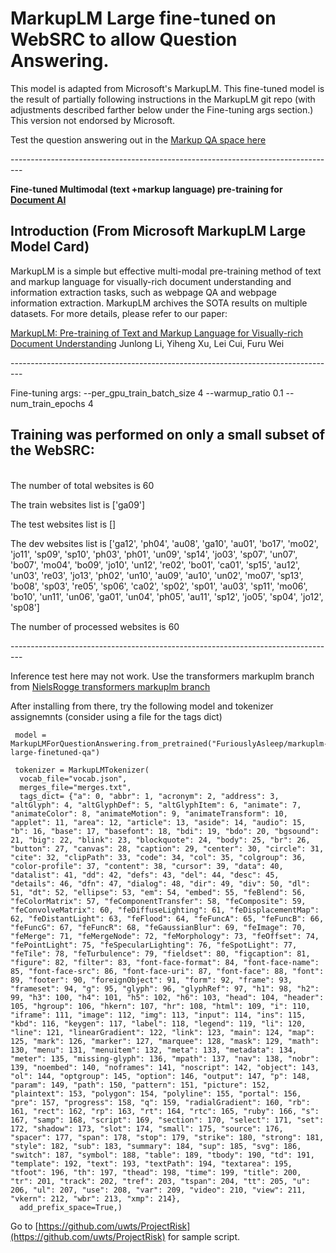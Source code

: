 # MarkupLM Large fine-tuned on WebSRC to allow Question Answering.

This model is adapted from Microsoft's MarkupLM. This fine-tuned model is the result of partially following instructions in the MarkupLM git repo (with adjustments described farther below under the Fine-tuning args section.) This version not endorsed by Microsoft.

Test the question answering out in the [Markup QA space here](https://huggingface.co/spaces/FuriouslyAsleep/markupQAdemo)

\---------------------------------------------------------------------------------


**Fine-tuned Multimodal (text +markup language) pre-training for [Document AI](https://www.microsoft.com/en-us/research/project/document-ai/)**

## Introduction (From Microsoft MarkupLM Large Model Card)

MarkupLM is a simple but effective multi-modal pre-training method of text and markup language for visually-rich document understanding and information extraction tasks, such as webpage QA and webpage information extraction. MarkupLM archives the SOTA results on multiple datasets. For more details, please refer to our paper:

[MarkupLM: Pre-training of Text and Markup Language for Visually-rich Document Understanding](https://arxiv.org/abs/2110.08518)  Junlong Li, Yiheng Xu, Lei Cui, Furu Wei




\---------------------------------------------------------------------------------

Fine-tuning args:
 --per_gpu_train_batch_size 4 --warmup_ratio 0.1 --num_train_epochs 4
 
## Training was performed on only a small subset of the WebSRC:
 \
The number of total websites is 60


The train websites list is ['ga09']


The test websites list is []


The dev websites list is ['ga12', 'ph04', 'au08', 'ga10', 'au01', 'bo17', 'mo02', 'jo11', 'sp09', 'sp10', 'ph03', 'ph01', 'un09', 'sp14', 'jo03', 'sp07', 'un07', 'bo07', 'mo04', 'bo09', 'jo10', 'un12', 're02', 'bo01', 'ca01', 'sp15', 'au12', 'un03', 're03', 'jo13', 'ph02', 'un10', 'au09', 'au10', 'un02', 'mo07', 'sp13', 'bo08', 'sp03', 're05', 'sp06', 'ca02', 'sp02', 'sp01', 'au03', 'sp11', 'mo06', 'bo10', 'un11', 'un06', 'ga01', 'un04', 'ph05', 'au11', 'sp12', 'jo05', 'sp04', 'jo12', 'sp08']


The number of processed websites is 60



\---------------------------------------------------------------------------------


Inference test here may not work. Use the transformers markuplm branch from [NielsRogge transformers markuplm branch](https://github.com/NielsRogge/transformers/tree/modeling_markuplm)


After installing from there, try the following model and tokenizer assignemnts (consider using a file for the tags dict)

     model = MarkupLMForQuestionAnswering.from_pretrained("FuriouslyAsleep/markuplm-large-finetuned-qa")

     tokenizer = MarkupLMTokenizer(
      vocab_file="vocab.json",
      merges_file="merges.txt",
      tags_dict= {"a": 0, "abbr": 1, "acronym": 2, "address": 3, "altGlyph": 4, "altGlyphDef": 5, "altGlyphItem": 6, "animate": 7, "animateColor": 8, "animateMotion": 9, "animateTransform": 10, "applet": 11, "area": 12, "article": 13, "aside": 14, "audio": 15, "b": 16, "base": 17, "basefont": 18, "bdi": 19, "bdo": 20, "bgsound": 21, "big": 22, "blink": 23, "blockquote": 24, "body": 25, "br": 26, "button": 27, "canvas": 28, "caption": 29, "center": 30, "circle": 31, "cite": 32, "clipPath": 33, "code": 34, "col": 35, "colgroup": 36, "color-profile": 37, "content": 38, "cursor": 39, "data": 40, "datalist": 41, "dd": 42, "defs": 43, "del": 44, "desc": 45, "details": 46, "dfn": 47, "dialog": 48, "dir": 49, "div": 50, "dl": 51, "dt": 52, "ellipse": 53, "em": 54, "embed": 55, "feBlend": 56, "feColorMatrix": 57, "feComponentTransfer": 58, "feComposite": 59, "feConvolveMatrix": 60, "feDiffuseLighting": 61, "feDisplacementMap": 62, "feDistantLight": 63, "feFlood": 64, "feFuncA": 65, "feFuncB": 66, "feFuncG": 67, "feFuncR": 68, "feGaussianBlur": 69, "feImage": 70, "feMerge": 71, "feMergeNode": 72, "feMorphology": 73, "feOffset": 74, "fePointLight": 75, "feSpecularLighting": 76, "feSpotLight": 77, "feTile": 78, "feTurbulence": 79, "fieldset": 80, "figcaption": 81, "figure": 82, "filter": 83, "font-face-format": 84, "font-face-name": 85, "font-face-src": 86, "font-face-uri": 87, "font-face": 88, "font": 89, "footer": 90, "foreignObject": 91, "form": 92, "frame": 93, "frameset": 94, "g": 95, "glyph": 96, "glyphRef": 97, "h1": 98, "h2": 99, "h3": 100, "h4": 101, "h5": 102, "h6": 103, "head": 104, "header": 105, "hgroup": 106, "hkern": 107, "hr": 108, "html": 109, "i": 110, "iframe": 111, "image": 112, "img": 113, "input": 114, "ins": 115, "kbd": 116, "keygen": 117, "label": 118, "legend": 119, "li": 120, "line": 121, "linearGradient": 122, "link": 123, "main": 124, "map": 125, "mark": 126, "marker": 127, "marquee": 128, "mask": 129, "math": 130, "menu": 131, "menuitem": 132, "meta": 133, "metadata": 134, "meter": 135, "missing-glyph": 136, "mpath": 137, "nav": 138, "nobr": 139, "noembed": 140, "noframes": 141, "noscript": 142, "object": 143, "ol": 144, "optgroup": 145, "option": 146, "output": 147, "p": 148, "param": 149, "path": 150, "pattern": 151, "picture": 152, "plaintext": 153, "polygon": 154, "polyline": 155, "portal": 156, "pre": 157, "progress": 158, "q": 159, "radialGradient": 160, "rb": 161, "rect": 162, "rp": 163, "rt": 164, "rtc": 165, "ruby": 166, "s": 167, "samp": 168, "script": 169, "section": 170, "select": 171, "set": 172, "shadow": 173, "slot": 174, "small": 175, "source": 176, "spacer": 177, "span": 178, "stop": 179, "strike": 180, "strong": 181, "style": 182, "sub": 183, "summary": 184, "sup": 185, "svg": 186, "switch": 187, "symbol": 188, "table": 189, "tbody": 190, "td": 191, "template": 192, "text": 193, "textPath": 194, "textarea": 195, "tfoot": 196, "th": 197, "thead": 198, "time": 199, "title": 200, "tr": 201, "track": 202, "tref": 203, "tspan": 204, "tt": 205, "u": 206, "ul": 207, "use": 208, "var": 209, "video": 210, "view": 211, "vkern": 212, "wbr": 213, "xmp": 214},
      add_prefix_space=True,)
      


Go to [https://github.com/uwts/ProjectRisk](https://github.com/uwts/ProjectRisk) for sample script.